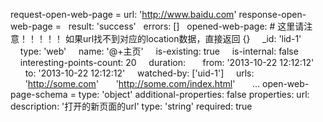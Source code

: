 request-open-web-page =
  url: 'http://www.baidu.com'
response-open-web-page =
  result: 'success'
  errors: []
  opened-web-page: # 这里请注意！！！！！ 如果url找不到对应的location数据，直接返回 {}
    _id: 'lid-1'
    type: 'web'
    name: '@+主页'
    is-existing: true
    is-internal: false
    interesting-points-count: 20
    duration:
      from: '2013-10-22 12:12:12'
      to: '2013-10-22 12:12:12'
    watched-by: ['uid-1']
    urls:
      'http://some.com'
      'http://some.com/index.html'
      ...
open-web-page-schema =
  type: 'object'
  additional-properties: false
  properties:
    url:
      description: '打开的新页面的url'
      type: 'string'
      required: true
  
